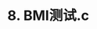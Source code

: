 # 8. BMI测试.c

[](https://raw.githubusercontent.com/Mdr-C-Tutorial/C/main/%E6%AD%A3%E6%96%87/%E5%B0%8F%E7%A4%BA%E4%BE%8B/8.%20BMI%E6%B5%8B%E8%AF%95.c ':include c')
